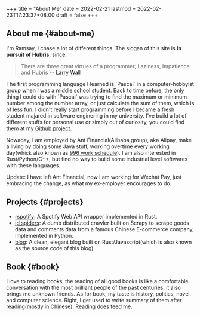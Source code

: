 +++
title = "About Me"
date = 2022-02-21
lastmod = 2022-02-23T17:23:37+08:00
draft = false
+++

## About me {#about-me}

I'm Ramsay, I chase a lot of different things. The slogan of this site is ****In pursuit of Hubris****, since:

> There are three great virtues of a programmer; Laziness, Impatience and Hubris -- [Larry Wall](<https://en.wikipedia.org/wiki/Larry_Wall>)

The first programming language I learned is \`Pascal\` in a computer-hobbyist group when I was a middle school student. Back to time before, the only thing I could do with \`Pascal\` was trying to find the maximum or minimum number among the number array, or just calculate the sum of them, which is of less fun. I didn't really start programming before I became a fresh student majared in software enginering in my university. I've build a lot of different stuffs for personal use or simply out of curiosity, you could find them at my [Github project](<https://github.com/ramsayleung>).

Nowaday, I am employed by Ant Financial(Alibaba group), aka Alipay, make a living by doing some Java stuff, working overtime every working day(whick also known as [996 work schedule](<https://github.com/996icu/996.ICU>)). I am also interested in Rust/Python/C++, but find no way to build some industrial level softwares with these languages.

Update:
I have left Ant Financial,  now I am working for Wechat Pay, just embracing the change, as what my ex-employer encourages to do.


## Projects {#projects}

-   [rspotify](<https://github.com/ramsayleung/rspotify>): A Spotify Web API wrapper implemented in Rust.
-   [jd spiders](<https://github.com/ramsayleung/jd_spider>): A dumb distributed crawler built on Scrapy to scrape goods data and comments data from a famous Chinese E-commerce company, implemented in Python.
-   [blog](<https://github.com/ramsayleung/blog>): A clean, elegant blog built on Rust/Javascript(which is also known as the source code of this blog)


## Book {#book}

I love to reading books, the reading of all good books is like a comfortable conversation with the most brilliant people of the past centuries, it also brings me unknown friends. As for book, my taste is history, politics, novel and computer science. Right, I get used to write summary of them after reading(mostly in Chinese). Reading does feed me.
